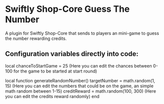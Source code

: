 # Swiftly Shop-Core Guess The Number
A plugin for Swiftly Shop-Core that sends to players an mini-game to guess the number rewarding credits.

## Configuration variables directly into code:

local chanceToStartGame = 25 (Here you can edit the chances between 0-100 for the game to be started at start round)

local function generateRandomNumber()
    targetNumber = math.random(1, 15) (Here you can edit the numbers that could be on the game, an simple math random between 1-15)
    creditReward = math.random(100, 300) (Here you can edit the credits reward randomly)
end
